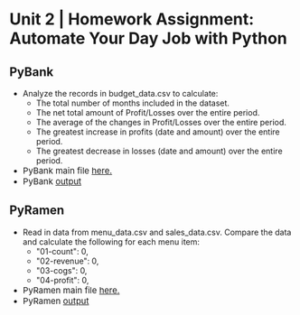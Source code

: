 # Unit 2 | Homework Assignment: Automate Your Day Job with Python

## PyBank
* Analyze the records in budget_data.csv to calculate:
    * The total number of months included in the dataset.
    * The net total amount of Profit/Losses over the entire period.
    * The average of the changes in Profit/Losses over the entire period.
    * The greatest increase in profits (date and amount) over the entire period.
    * The greatest decrease in losses (date and amount) over the entire period.
* <span style ="font-size:15;"> PyBank main file [here.](PyBank/main.ipynb) </span>
* <span style ="font-size:15;"> PyBank [output](PyBank/output.txt)</span>

## PyRamen
* Read in data from menu_data.csv and sales_data.csv. Compare the data and calculate the following for each menu item: 
    * "01-count": 0,
    * "02-revenue": 0,
    * "03-cogs": 0,
    * "04-profit": 0,
* <span style ="font-size:15;"> PyRamen main file [here.](PyRamen/main.ipynb) </span>
* <span style ="font-size:15;"> PyRamen [output](PyRamen/output.txt) </span>